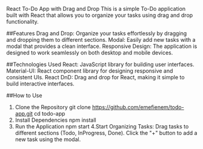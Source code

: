 React To-Do App with Drag and Drop
This is a simple To-Do application built with React that allows you to organize your tasks using drag and drop functionality.

##Features
Drag and Drop: Organize your tasks effortlessly by dragging and dropping them to different sections.
Modal: Easily add new tasks with a modal that provides a clean interface.
Responsive Design: The application is designed to work seamlessly on both desktop and mobile devices.

##Technologies Used
React: JavaScript library for building user interfaces.
Material-UI: React component library for designing responsive and consistent UIs.
React DnD: Drag and drop for React, making it simple to build interactive interfaces.

##How to Use
1. Clone the Repository
git clone https://github.com/emefienem/todo-app.git
cd todo-app
2. Install Dependencies
npm install
3. Run the Application
npm start
4.Start Organizing Tasks:
Drag tasks to different sections (Todo, InProgress, Done).
Click the "+" button to add a new task using the modal.
